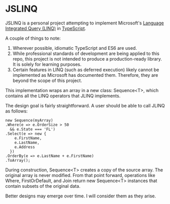 # JSLINQ

JSLINQ is a personal project attempting to implement Microsoft's [Language Integrated Query (LINQ)](https://docs.microsoft.com/en-us/dotnet/standard/linq/) in [TypeScript](https://www.typescriptlang.org/docs/).

A couple of things to note:

1. Wherever possible, idiomatic TypeScript and ES6 are used.
1. While professional standards of development are being applied to this repo, this project is not intended to produce a production-ready library. It is solely for learning purposes.
1. Certain features in LINQ (such as deferred execution) likely cannot be implemented as Microsoft has documented them. Therefore, they are beyond the scope of this project.

This implementation wraps an array in a new class:  Sequence&lt;T&gt;, which contains all the LINQ operators that JLINQ implements.

The design goal is fairly straightforward. A user should be able to call JLINQ as follows:

```
new Sequence(myArray)
.Where(e => e.OrderSize > 50
  && e.State === 'FL')
.Select(e => new {
    e.FirstName,
    e.LastName,
    e.Address
  })
.OrderBy(e => e.LastName + e.FirstName)
.ToArray();
```
During construction, Sequence&lt;T&gt; creates a copy of the source array. The original array is never modified. From that point forward, operations like Where, FirstOrDefault, and Join return new Sequence&lt;T&gt; instances that contain subsets of the original data.

Better designs may emerge over time. I will consider them as they arise.